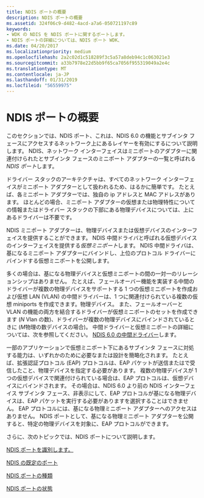 ```yaml
---
title: NDIS ポートの概要
description: NDIS ポートの概要
ms.assetid: 324f06c9-d482-4acd-a7a6-050721197c89
keywords:
- WDK の NDIS を NDIS ポートに関するポートします。
- NDIS ポートの詳細については、NDIS ポート WDK、
ms.date: 04/20/2017
ms.localizationpriority: medium
ms.openlocfilehash: 2a2c02d1c518289f3c5a57a8deb94c1c063021e3
ms.sourcegitcommit: a33b7978e22d5bb9f65ca7056f955319049a2e4c
ms.translationtype: MT
ms.contentlocale: ja-JP
ms.lasthandoff: 01/31/2019
ms.locfileid: "56559975"
---
```

# <a name="overview-of-ndis-ports"></a>NDIS ポートの概要





このセクションでは、NDIS ポート、これは、NDIS 6.0 の機能とサブインタ フェースにアクセスするネットワーク上にあるレイヤーを有効にするについて説明します。 NDIS、ネットワーク インターフェイスはミニポートのアダプターに関連付けられたとサブインタ フェースのミニポート アダプターの一覧と呼ばれる*NDIS ポート*します。

ドライバー スタックのアーキテクチャは、すべてのネットワーク インターフェイスがミニポート アダプターとして扱われるため、はるかに簡単です。 たとえば、各ミニポート アダプターでは、独自の ip アドレスと MAC アドレスがあります。 ほとんどの場合、ミニポート アダプターの仮想または物理特性についての情報またはドライバー スタックの下部にある物理デバイスについては、上にあるドライバーは不要です。

NDIS ミニポート アダプターは、物理デバイスまたは仮想デバイスのインターフェイスを提供することができます。 NDIS 中間ドライバと呼ばれる仮想デバイスのインターフェイスを提供する*仮想ミニポート*します。 NDIS 中間ドライバは、基になるミニポート アダプターにバインドし、上位のプロトコル ドライバーにバインドする仮想ミニポートを公開します。

多くの場合は、基になる物理デバイスと仮想ミニポートの間の一対一のリレーションシップはありません。 たとえば、フェールオーバー機能を実装する中間のドライバーが複数の物理デバイスをサポートする 1 つの仮想ミニポートを作成および仮想 LAN (VLAN) の中間ドライバーは、1 つに関連付けられている複数の仮想 miniports を作成できます。物理デバイス。 また、フェールオーバーと VLAN の機能の両方を結合するドライバーが仮想ミニポートのセットを作成できます (*N* Vlan の数)、ドライバーが複数の物理デバイスにバインドされているときに (*M*物理の数デバイスの場合)。 中間ドライバーと仮想ミニポートの詳細については、次を参照してください。 [NDIS 6.0 の中間ドライバー](writing-ndis-intermediate-drivers.md)します。

一部のアプリケーションで仮想ミニポート下にあるサブインタ フェースに対処する能力は、いずれかのために必要なまたは設計を簡略化されます。 たとえば、拡張認証プロトコル (EAP) プロトコルは、EAP パケットが送信またはで受信したこと、物理デバイスを指定する必要があります。 複数の物理デバイスが 1 つの仮想デバイスで関連付けられている場合は、EAP プロトコルは、仮想デバイスにバインドされます。 その場合は、NDIS 6.0 より前の NDIS インターフェイス サブインタ フェース、非表示にして、EAP プロトコルが基になる物理デバイスは、EAP パケットを実行する必要がありますを選択することはできません。 EAP プロトコルには、基になる物理ミニポート アダプターへのアクセスはありません。 NDIS ポートとして、基になる物理ミニポート アダプターを公開すると、特定の物理デバイスを対象に、EAP プロトコルができます。

さらに、次のトピックでは、NDIS ポートについて説明します。

[NDIS ポートを識別します。](identifying-an-ndis-port.md)

[NDIS の既定のポート](default-ndis-port.md)

[NDIS ポートの種類](types-of-ndis-ports.md)

[NDIS ポートの状態](ndis-port-states.md)

 

 






